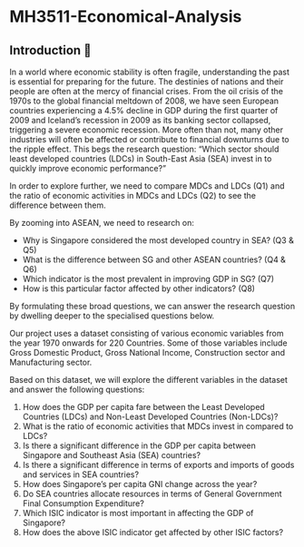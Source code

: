 # MH3511-Economical-Analysis
## Introduction 📝
In a world where economic stability is often fragile, understanding the past is essential for preparing for the future. The destinies of nations and their people are often at the mercy of financial crises. From the oil crisis of the 1970s to the global financial meltdown of 2008, we have seen European countries experiencing a 4.5% decline in GDP during the first quarter of 2009 and Iceland’s recession in 2009 as its banking sector collapsed, triggering a severe economic recession. More often than not, many other industries will often be affected or contribute to financial downturns due to the ripple effect. This begs the research question: “Which sector should least developed countries (LDCs) in South-East Asia (SEA) invest in to quickly improve economic performance?”

In order to explore further, we need to compare MDCs and LDCs (Q1) and the ratio of economic activities in MDCs and LDCs (Q2) to see the difference between them.

By zooming into ASEAN, we need to research on:
- Why is Singapore considered the most developed country in SEA? (Q3 & Q5)
- What is the difference between SG and other ASEAN countries? (Q4 & Q6)
- Which indicator is the most prevalent in improving GDP in SG? (Q7)
- How is this particular factor affected by other indicators? (Q8)

By formulating these broad questions, we can answer the research question by dwelling deeper to the specialised questions below.

Our project uses a dataset consisting of various economic variables from the year 1970 onwards for 220 Countries. Some of those variables include Gross Domestic Product, Gross National Income, Construction sector and Manufacturing sector. 

Based on this dataset, we will explore the different variables in the dataset and answer the following questions: 

1. How does the GDP per capita fare between the Least Developed Countries (LDCs) and Non-Least Developed Countries (Non-LDCs)?
2. What is the ratio of economic activities that MDCs invest in compared to LDCs? 
3. Is there a significant difference in the GDP per capita between Singapore and Southeast Asia (SEA) countries? 
4. Is there a significant difference in terms of exports and imports of goods and services in SEA countries? 
5. How does Singapore’s per capita GNI change across the year?
6. Do SEA countries allocate resources in terms of General Government Final Consumption Expenditure? 
7. Which ISIC indicator is most important in affecting the GDP of Singapore?
8. How does the above ISIC indicator get affected by other ISIC factors?
